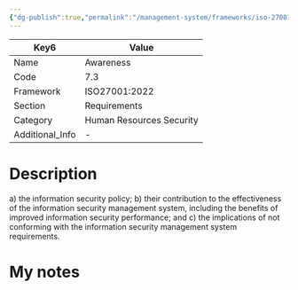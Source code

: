 ```yaml
---
{"dg-publish":true,"permalink":"/management-system/frameworks/iso-27001-2022/iso-27001-2022-7-3/","tags":["requirement"],"noteIcon":"1"}
---
```



<div><table class="dataview table-view-table"><thead class="table-view-thead"><tr class="table-view-tr-header"><th class="table-view-th"><span>Key</span><span class="dataview small-text">6</span></th><th class="table-view-th"><span>Value</span></th></tr></thead><tbody class="table-view-tbody"><tr><td><span>Name</span></td><td><span>Awareness</span></td></tr><tr><td><span>Code</span></td><td><span>7.3</span></td></tr><tr><td><span>Framework</span></td><td><span>ISO27001:2022</span></td></tr><tr><td><span>Section</span></td><td><span>Requirements</span></td></tr><tr><td><span>Category</span></td><td><span>Human Resources Security</span></td></tr><tr><td><span>Additional_Info</span></td><td><span>-</span></td></tr></tbody></table></div>

# Description

a) the information security policy; 
b) their contribution to the effectiveness of the information security management system, including the benefits of improved information security performance; and 
c) the implications of not conforming with the information security management system requirements.

# My notes

